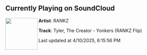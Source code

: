 ## Currently Playing on SoundCloud

[<img align="left" width="100" src="https://i1.sndcdn.com/artworks-bmFwWjm3zO1DpbBb-vudpiw-t500x500.jpg">](https://soundcloud.com/rankzsound/4b10d9d8-ee5c-42dc-820d-07aa94c44d1d)

**Artist**: RANKZ 

**Track**: Tyler, The Creator - Yonkers (RANKZ Flip)

Last updated at 4/10/2025, 6:15:56 PM
